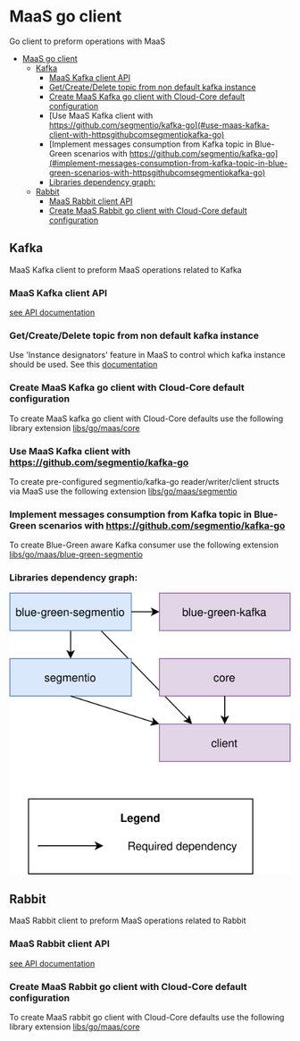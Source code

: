# MaaS go client
Go client to preform operations with MaaS

<!-- TOC -->
* [MaaS go client](#maas-go-client)
  * [Kafka](#kafka)
    * [MaaS Kafka client API](#maas-kafka-client-api)
    * [Get/Create/Delete topic from non default kafka instance](#getcreatedelete-topic-from-non-default-kafka-instance)
    * [Create MaaS Kafka go client with Cloud-Core default configuration](#create-maas-kafka-go-client-with-cloud-core-default-configuration)
    * [Use MaaS Kafka client with https://github.com/segmentio/kafka-go](#use-maas-kafka-client-with-httpsgithubcomsegmentiokafka-go)
    * [Implement messages consumption from Kafka topic in Blue-Green scenarios with https://github.com/segmentio/kafka-go](#implement-messages-consumption-from-kafka-topic-in-blue-green-scenarios-with-httpsgithubcomsegmentiokafka-go)
    * [Libraries dependency graph:](#libraries-dependency-graph)
  * [Rabbit](#rabbit)
    * [MaaS Rabbit client API](#maas-rabbit-client-api)
    * [Create MaaS Rabbit go client with Cloud-Core default configuration](#create-maas-rabbit-go-client-with-cloud-core-default-configuration)
<!-- TOC -->

## Kafka
MaaS Kafka client to preform MaaS operations related to Kafka

### MaaS Kafka client API
[see API documentation](./kafka/api.go)

### Get/Create/Delete topic from non default kafka instance
Use 'Instance designators' feature in MaaS to control which kafka instance should be used. See this [documentation](https://github.com/netcracker/maas/blob/main/README.md#instance-designators)

### Create MaaS Kafka go client with Cloud-Core default configuration
To create MaaS kafka go client with Cloud-Core defaults use the following library extension
[libs/go/maas/core](https://github.com/netcracker/qubership-core-lib-go-maas-core)

### Use MaaS Kafka client with https://github.com/segmentio/kafka-go
To create pre-configured segmentio/kafka-go reader/writer/client structs via MaaS use the following extension
[libs/go/maas/segmentio](https://github.com/netcracker/qubership-core-lib-go-maas-segmentio)

### Implement messages consumption from Kafka topic in Blue-Green scenarios with https://github.com/segmentio/kafka-go
To create Blue-Green aware Kafka consumer use the following extension
[libs/go/maas/blue-green-segmentio](https://github.com/netcracker/qubership-core-lib-go-maas-bg-segmentio)

### Libraries dependency graph:
![maas-go-client.drawio.svg](maas-go-client.drawio.svg)


## Rabbit
MaaS Rabbit client to preform MaaS operations related to Rabbit

### MaaS Rabbit client API
[see API documentation](./rabbit/api.go)

### Create MaaS Rabbit go client with Cloud-Core default configuration
To create MaaS rabbit go client with Cloud-Core defaults use the following library extension
[libs/go/maas/core](https://github.com/netcracker/qubership-core-lib-go-maas-core)